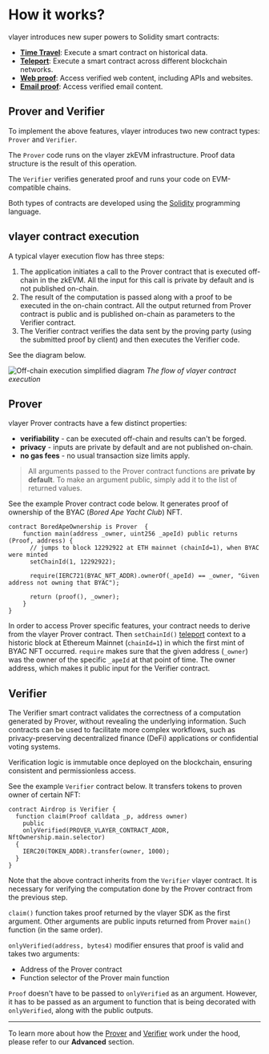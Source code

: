 # How it works?

vlayer introduces new super powers to Solidity smart contracts:
- **[Time Travel](/features/time-travel.html)**: Execute a smart contract on historical data.
- **[Teleport](/features/teleport.html)**: Execute a smart contract across different blockchain networks.
- **[Web proof](/features/web.html)**: Access verified web content, including APIs and websites.
- **[Email proof](/features/email.html)**: Access verified email content.

## Prover and Verifier

To implement the above features, vlayer introduces two new contract types: `Prover` and `Verifier`. 

The `Prover` code runs on the vlayer zkEVM infrastructure. Proof data structure is the result of this operation.

The `Verifier` verifies generated proof and runs your code on EVM-compatible chains.

Both types of contracts are developed using the [Solidity](https://soliditylang.org) programming language.


## vlayer contract execution
A typical vlayer execution flow has three steps:
1. The application initiates a call to the Prover contract that is executed off-chain in the zkEVM. All the input for this call is private by default and is not published on-chain.
1. The result of the computation is passed along with a proof to be executed in the on-chain contract. All the output returned from Prover contract is public and is published on-chain as parameters to the Verifier contract.
1. The Verifier contract verifies the data sent by the proving party (using the submitted proof by client) and then executes the Verifier code.

See the diagram below.

![Off-chain execution simplified diagram](/images/offchain-execution.png)
*The flow of vlayer contract execution*


## Prover
vlayer Prover contracts have a few distinct properties:
* **verifiability** - can be executed off-chain and results can't be forged.
* **privacy** - inputs are private by default and are not published on-chain.
* **no gas fees** - no usual transaction size limits apply.

> All arguments passed to the Prover contract functions are **private by default**. To make an argument public, 
 simply add it to the list of returned values.

See the example Prover contract code below. It generates proof of ownership of the BYAC (*Bored Ape Yacht Club*) NFT.

```solidity
contract BoredApeOwnership is Prover  {
    function main(address _owner, uint256 _apeId) public returns (Proof, address) {  
      // jumps to block 12292922 at ETH mainnet (chainId=1), when BYAC were minted
      setChainId(1, 12292922); 

      require(IERC721(BYAC_NFT_ADDR).ownerOf(_apeId) == _owner, "Given address not owning that BYAC");

      return (proof(), _owner); 
    }
}
```

In order to access Prover specific features, your contract needs to derive from the vlayer Prover contract. Then `setChainId()` [teleport](/features/teleport.html) context to a historic block at Ethereum Mainnet (`chainId=1`) in which the first mint of BYAC NFT occurred. `require` makes sure that the given address (`_owner`) was the owner of the specific `_apeId` at that point of time. The owner address, which makes it public input for the Verifier contract.

## Verifier 
The Verifier smart contract validates the correctness of a computation generated by Prover, without revealing the underlying information. Such contracts can be used to facilitate more complex workflows, such as privacy-preserving decentralized finance (DeFi) applications or confidential voting systems.

Verification logic is immutable once deployed on the blockchain, ensuring consistent and permissionless access.

See the example `Verifier` contract below. It transfers tokens to proven owner of certain NFT:


```solidity
contract Airdrop is Verifier {
  function claim(Proof calldata _p, address owner) 
    public 
    onlyVerified(PROVER_VLAYER_CONTRACT_ADDR, NftOwnership.main.selector) 
  {
    IERC20(TOKEN_ADDR).transfer(owner, 1000);
  }
}
```
Note that the above contract inherits from the `Verifier` vlayer contract. 
It is necessary for verifying the computation done by the Prover contract from the previous step. 

`claim()` function takes proof returned by the vlayer SDK as the first argument. Other arguments are public inputs returned from Prover `main()` function (in the same order). 

`onlyVerified(address, bytes4)` modifier ensures that proof is valid and takes two arguments:
- Address of the Prover contract 
- Function selector of the Prover main function

`Proof` doesn't have to be passed to `onlyVerified` as an argument. However, it has to be passed as an argument to function that is being decorated with `onlyVerified`, along with the public outputs.

--- 

To learn more about how the [Prover](/advanced/prover.html) and [Verifier](/advanced/verifier.html) work under the hood, please refer to our **Advanced** section. 
